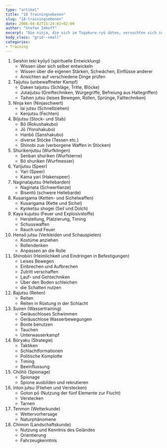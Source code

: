 ```yaml
---
type: "artikel"
title: "18 Trainingsebenen"
slug: "18-trainingsebenen"
date: 2006-04-02T15:24:01+02:00
author: "Stefan Imhoff"
excerpt: "Die ninja, die sich im Togakure-ryū übten, versuchten sich in 18 Lehrsystemen zu verbessern."
body_class: "grid--small"
categories:
- Training
---
```


1. Seishin teki kyōyō (spirituelle Entwicklung)
    * Wissen über sich selber entwickeln
    * Wissen über die eigenen Stärken, Schwächen, Einflüsse anderer
    * Ansichten auf verschiedene Dinge prüfen
2. Taijutsu (unbewaffneter Kampf)
    * Daken taijutsu (Schläge, Tritte, Blöcke)
    * Jutaijutsu (Greiftechniken, Würgegriffe, Befreiung aus Haltegriffen)
    * Taihen jutsu (leises Bewegen, Rollen, Sprünge, Falltechniken)
3. Ninja ken (Ninjaschwert)
    * Iai jutsu (Schnellziehen)
    * Kenjutsu (Fechten)
4. Bōjutsu (Stock- und Stab)
    * Bō (Rokushakubo)
    * Jō (Yonshakubo)
    * Hanbō (Sanshakubo)
    * diverse Stöcke (Tessen etc.)
    * Shinobi zue (verborgene Waffen in Stöcken)
5. Shurikenjutsu (Wurfklingen)
    * Senban shuriken (Wurfsterne)
    * Bō shuriken (Wurfmesser)
6. Yarijutsu (Speer)
    * Yari (Speer)
    * Kama yari (Hakenspeer)
7. Naginatajutsu (Hellebarden)
    * Naginata (Schwertlanze)
    * Bisentō (schwere Hellebarde)
8. Kusarigama (Ketten- und Sichelwaffen)
    * Kusarigama (Kette und Sichel)
    * Kyoketsu shogei (Seil und Dolch)
9. Kaya kujutsu (Feuer und Explosivstoffe)
    * Herstellung, Platzierung, Timing
    * Schusswaffen
    * Rauch und Feuer
10. Hensō jutsu (Verkleiden und Schauspielen)
    * Kostüme anziehen
    * Rollendenken
    * Anpassen an die Rolle
11. Shinobiiri (Heimlichkeit und Eindringen in Befestigungen)
    * Leises Bewegen
    * Einbrechen und Aufbrechen
    * Zutritt verschaffen
    * Lauf- und Gehtechniken
    * Über den Boden schleichen
    * die Schatten nutzen
12. Bajutsu (Reiten)
    * Reiten
    * Reiten in Rüstung in der Schlacht
13. Suiren (Wassertraining)
    * Geräuschloses Schwimmen
    * Geräuschlose Wasserbewegungen
    * Boote benutzen
    * Tauchen
    * Unterwasserkampf
14. Bōryaku (Strategie)
    * Taktiken
    * Schlachtformationen
    * Politische Komplotte
    * Timing
    * Beeinflussung
15. Chōhō (Spionage)
    * Spionage
    * Spione ausbilden und rekrutieren
16. Inton jutsu (Fliehen und Verstecken)
    * Goton pō (Nutzung der fünf Elemente zur Flucht)
    * Verstecken
    * Tarnen
17. Tenmon (Wetterkunde)
    * Wettervorhersage
    * Naturphänomene
18. Chimon (Landschaftskunde)
    * Nutzung und Kenntnis des Geländes
    * Orientierung
    * Fahrzeugkenntnis

